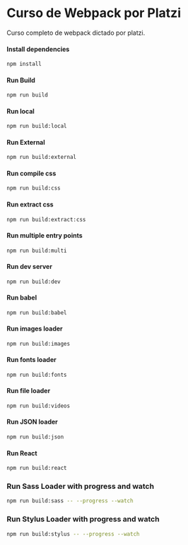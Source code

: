 # Curso de Webpack por Platzi
Curso completo de webpack dictado por platzi.

#### Install dependencies
```sh
npm install
```

#### Run Build
```sh
npm run build
```

#### Run local
```sh
npm run build:local
```

#### Run External
```sh
npm run build:external
```

#### Run compile css
```sh
npm run build:css
```

#### Run extract css
```sh
npm run build:extract:css
```

#### Run multiple entry points
```sh
npm run build:multi
```

#### Run dev server
```sh
npm run build:dev
```

#### Run babel
```sh
npm run build:babel
```

#### Run images loader
```sh
npm run build:images
```

#### Run fonts loader
```sh
npm run build:fonts
```

#### Run file loader
```sh
npm run build:videos
```

#### Run JSON loader
```sh
npm run build:json
```
#### Run React
```sh
npm run build:react
```

### Run Sass Loader with progress and watch
```sh
npm run build:sass -- --progress --watch
```
### Run Stylus Loader with progress and watch
```sh
npm run build:stylus -- --progress --watch
```

